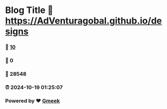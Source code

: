 # Blog Title :link: https://AdVenturagobal.github.io/designs 
### :page_facing_up: [10](https://AdVenturagobal.github.io/designs/tag.html) 
### :speech_balloon: 0 
### :hibiscus: 28548 
### :alarm_clock: 2024-10-19 01:25:07 
### Powered by :heart: [Gmeek](https://github.com/Meekdai/Gmeek)
